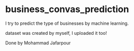 # business_convas_prediction

I try to predict the type of businesses by machine learning.

dataset was created by myself, I uploaded it too!

Done by Mohammad Jafarpour
